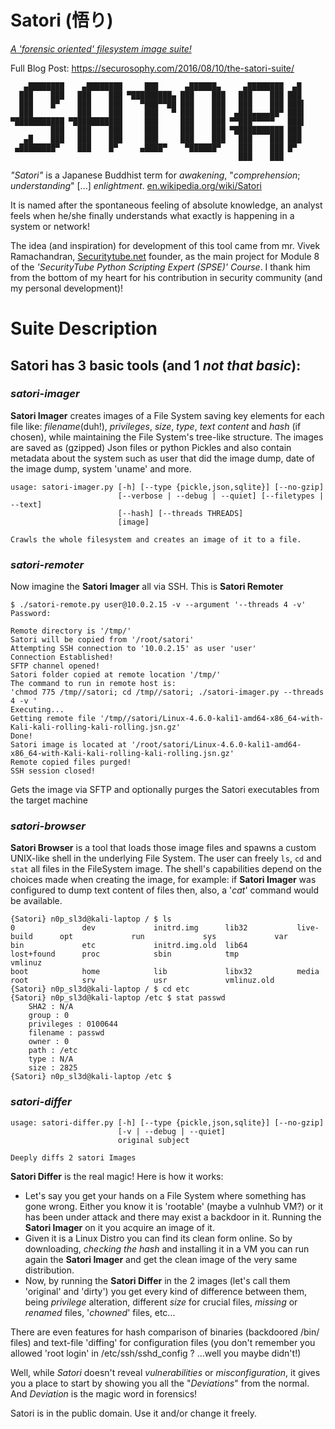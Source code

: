 # Satori (悟り)
<u>*A 'forensic oriented' filesystem image suite!*</u>

Full Blog Post: https://securosophy.com/2016/08/10/the-satori-suite/
```
   ▄████████    ▄████████     ███      ▄██████▄     ▄████████  ▄█  
  ███    ███   ███    ███ ▀█████████▄ ███    ███   ███    ███ ███  
  ███    █▀    ███    ███    ▀███▀▀██ ███    ███   ███    ███ ███▌ 
  ███          ███    ███     ███   ▀ ███    ███  ▄███▄▄▄▄██▀ ███▌ 
▀███████████ ▀███████████     ███     ███    ███ ▀▀███▀▀▀▀▀   ███▌ 
         ███   ███    ███     ███     ███    ███ ▀███████████ ███  
   ▄█    ███   ███    ███     ███     ███    ███   ███    ███ ███  
 ▄████████▀    ███    █▀     ▄████▀    ▀██████▀    ███    ███ █▀   
                                                   ███    ███ 
```
*"_Satori_"* is a Japanese Buddhist term for *awakening*, "*comprehension*; *understanding*" [...] *enlightment*. [en.wikipedia.org/wiki/Satori](en.wikipedia.org/wiki/Satori)

It is named after the spontaneous feeling of absolute knowledge, an analyst feels when he/she finally understands what exactly is happening in a system or network!

The idea (and inspiration) for development of this tool came from mr. Vivek Ramachandran, [Securitytube.net](Securitytube.net) founder, as the main project for Module 8 of the *'SecurityTube Python Scripting Expert (SPSE)' Course*. I thank him from the bottom of my heart for his contribution in security community (and my personal development)!

# Suite Description

## Satori has 3 basic tools (and 1 *not that basic*):

### *satori-imager*

  **Satori Imager** creates images of a File System saving key elements for each file like: _filename_(duh!), _privileges_, _size_, _type_, _text content_ and _hash_ (if chosen), while maintaining the File System's tree-like structure.
The images are saved as (gzipped) Json files or python Pickles and also contain metadata about the system such as user that did the image dump, date of the image dump, system 'uname' and more.
```
usage: satori-imager.py [-h] [--type {pickle,json,sqlite}] [--no-gzip]
                        [--verbose | --debug | --quiet] [--filetypes | --text]
                        [--hash] [--threads THREADS]
                        [image]

Crawls the whole filesystem and creates an image of it to a file.
```

### *satori-remoter*

Now imagine the **Satori Imager** all via SSH. This is **Satori Remoter**

```
$ ./satori-remote.py user@10.0.2.15 -v --argument '--threads 4 -v'
Password: 

Remote directory is '/tmp/'
Satori will be copied from '/root/satori'
Attempting SSH connection to '10.0.2.15' as user 'user'
Connection Established!
SFTP channel opened!
Satori folder copied at remote location '/tmp/'
The command to run in remote host is:
'chmod 775 /tmp//satori; cd /tmp//satori; ./satori-imager.py --threads 4 -v '
Executing... 
Getting remote file '/tmp//satori/Linux-4.6.0-kali1-amd64-x86_64-with-Kali-kali-rolling-kali-rolling.jsn.gz'
Done!
Satori image is located at '/root/satori/Linux-4.6.0-kali1-amd64-x86_64-with-Kali-kali-rolling-kali-rolling.jsn.gz'
Remote copied files purged!
SSH session closed!
```
Gets the image via SFTP and optionally purges the Satori executables from the target machine

### *satori-browser*

  **Satori Browser** is a tool that loads those image files and spawns a custom UNIX-like shell in the underlying File System. The user can freely `ls`, `cd` and `stat` all files in the FileSystem image.
The shell's capabilities depend on the choices made when creating the image, for example: if **Satori Imager** was configured to dump text content of files then, also, a '*cat*' command would be available.

``` Example
{Satori} n0p_sl3d@kali-laptop / $ ls 
0               dev             initrd.img      lib32           live-build      opt             run             sys             var
bin             etc             initrd.img.old  lib64           lost+found      proc            sbin            tmp             vmlinuz
boot            home            lib             libx32          media           root            srv             usr             vmlinuz.old
{Satori} n0p_sl3d@kali-laptop / $ cd etc
{Satori} n0p_sl3d@kali-laptop /etc $ stat passwd
	SHA2 : N/A
	group : 0
	privileges : 0100644
	filename : passwd
	owner : 0
	path : /etc
	type : N/A
	size : 2825
{Satori} n0p_sl3d@kali-laptop /etc $ 
```

### *satori-differ*

```
usage: satori-differ.py [-h] [--type {pickle,json,sqlite}] [--no-gzip]
                        [-v | --debug | --quiet]
                        original subject

Deeply diffs 2 satori Images
```
  **Satori Differ** is the real magic! Here is how it works:

* Let's say you get your hands on a File System where something has gone wrong. Either you know it is 'rootable' (maybe a vulnhub VM?) or it has been under attack and there may exist a backdoor in it. Running the **Satori Imager** on it you acquire an image of it.
* Given it is a Linux Distro you can find its clean form online. So by downloading, *checking the hash* and installing it in a VM you can run again the **Satori Imager** and get the clean image of the very same distribution.
* Now, by running the <b>Satori Differ</b> in the 2 images (let's call them 'original' and 'dirty') you get every kind of difference between them, being _privilege_ alteration, different _size_ for crucial files, _missing_ or _renamed_ files, '_chowned_' files, etc...


There are even features for hash comparison of binaries (backdoored /bin/ files) and text-file 'diffing' for configuration files (you don't remember you allowed 'root login' in /etc/ssh/sshd_config ? ...well you maybe didn't!)


Well, while *Satori* doesn't reveal _vulnerabilities_ or _misconfiguration_, it gives you a place to start by showing you all the "*_Deviations_*" from the normal. And *Deviation* is the magic word in forensics!





Satori is in the public domain. Use it and/or change it freely.




